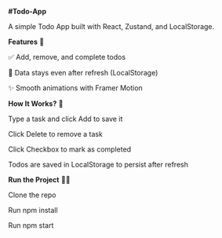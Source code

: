 **#Todo-App**

A simple Todo App built with React, Zustand, and LocalStorage.

**Features** 🚀

✅ Add, remove, and complete todos

🔄 Data stays even after refresh (LocalStorage)

✨ Smooth animations with Framer Motion

**How It Works?** 🤔

Type a task and click Add to save it

Click Delete to remove a task

Click Checkbox to mark as completed

Todos are saved in LocalStorage to persist after refresh

**Run the Project** 🏃‍♂️

Clone the repo

Run npm install

Run npm start
